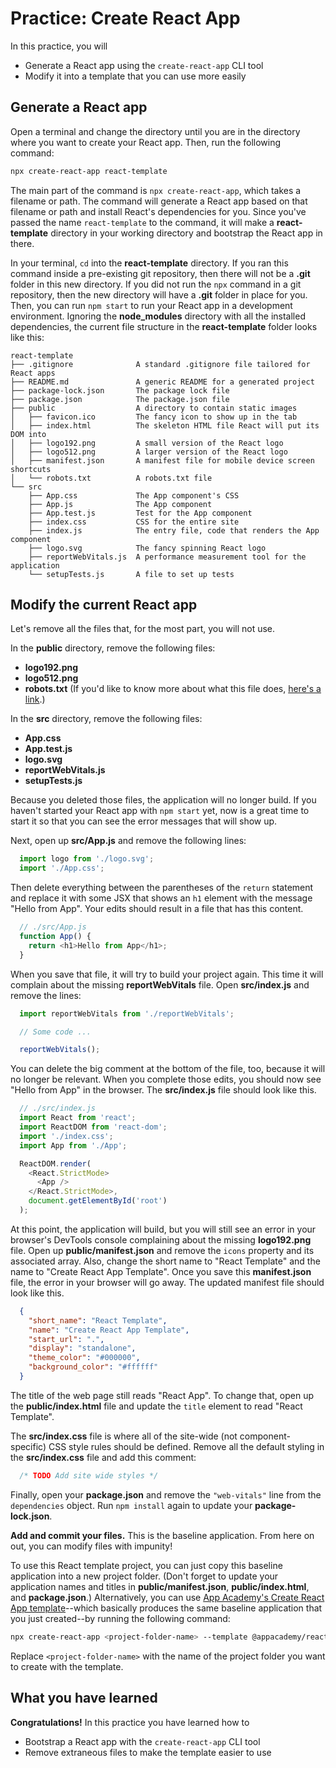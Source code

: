 # Practice: Create React App

In this practice, you will

- Generate a React app using the `create-react-app` CLI tool
- Modify it into a template that you can use more easily

## Generate a React app

Open a terminal and change the directory until you are in the directory where
you want to create your React app. Then, run the following command:

```sh
npx create-react-app react-template
```

The main part of the command is `npx create-react-app`, which takes a filename
or path. The command will generate a React app based on that filename or path
and install React's dependencies for you. Since you've passed the name
`react-template` to the command, it will make a __react-template__ directory
in your working directory and bootstrap the React app in there.

In your terminal, `cd` into the __react-template__ directory. If you ran this
command inside a pre-existing git repository, then there will not be a __.git__
folder in this new directory. If you did not run the `npx` command in a git
repository, then the new directory will have a __.git__ folder in place for you.
Then, you can run `npm start` to run your React app in a development
environment. Ignoring the __node_modules__ directory with all the installed
dependencies, the current file structure in the __react-template__ folder looks
like this:

```plaintext
react-template
├── .gitignore              A standard .gitignore file tailored for React apps
├── README.md               A generic README for a generated project
├── package-lock.json       The package lock file
├── package.json            The package.json file
├── public                  A directory to contain static images
│   ├── favicon.ico         The fancy icon to show up in the tab
│   ├── index.html          The skeleton HTML file React will put its DOM into
│   ├── logo192.png         A small version of the React logo
│   ├── logo512.png         A larger version of the React logo
│   ├── manifest.json       A manifest file for mobile device screen shortcuts
│   └── robots.txt          A robots.txt file
└── src
    ├── App.css             The App component's CSS
    ├── App.js              The App component
    ├── App.test.js         Test for the App component
    ├── index.css           CSS for the entire site
    ├── index.js            The entry file, code that renders the App component
    ├── logo.svg            The fancy spinning React logo
    ├── reportWebVitals.js  A performance measurement tool for the application
    └── setupTests.js       A file to set up tests
```

## Modify the current React app

Let's remove all the files that, for the most part, you will not use.

In the __public__ directory, remove the following files:

- __logo192.png__
- __logo512.png__
- __robots.txt__ (If you'd like to know more about what this file does, [here's
  a link][robots.txt].)

In the __src__ directory, remove the following files:

- __App.css__
- __App.test.js__
- __logo.svg__
- __reportWebVitals.js__
- __setupTests.js__

Because you deleted those files, the application will no longer build. If
you haven't started your React app with `npm start` yet, now is a great time to
start it so that you can see the error messages that will show up.

Next, open up __src/App.js__ and remove the following lines:

```js
  import logo from './logo.svg';
  import './App.css';
```

Then delete everything between the parentheses of the `return` statement and
replace it with some JSX that shows an `h1` element with the message "Hello from
App". Your edits should result in a file that has this content.

```js
  // ./src/App.js
  function App() {
    return <h1>Hello from App</h1>;
  }
```

When you save that file, it will try to build your project again. This time it
will complain about the missing __reportWebVitals__ file. Open __src/index.js__
and remove the lines:

```js
  import reportWebVitals from './reportWebVitals';

  // Some code ...

  reportWebVitals();
```

You can delete the big comment at the bottom of the file, too, because it will
no longer be relevant. When you complete those edits, you should now see "Hello
from App" in the browser. The __src/index.js__ file should look like this.

```js
  // ./src/index.js
  import React from 'react';
  import ReactDOM from 'react-dom';
  import './index.css';
  import App from './App';

  ReactDOM.render(
    <React.StrictMode>
      <App />
    </React.StrictMode>,
    document.getElementById('root')
  );
```

At this point, the application will build, but you will still see an error in
your browser's DevTools console complaining about the missing __logo192.png__
file. Open up __public/manifest.json__ and remove the `icons` property and its
associated array. Also, change the short name to "React Template" and the name
to "Create React App Template". Once you save this __manifest.json__ file, the
error in your browser will go away. The updated manifest file should look like
this.

```json
  {
    "short_name": "React Template",
    "name": "Create React App Template",
    "start_url": ".",
    "display": "standalone",
    "theme_color": "#000000",
    "background_color": "#ffffff"
  }
```

The title of the web page still reads "React App". To change that, open up the
__public/index.html__ file and update the `title` element to read "React
Template".

The __src/index.css__ file is where all of the site-wide (not
component-specific) CSS style rules should be defined. Remove all the default
styling in the __src/index.css__ file and add this comment:

```css
  /* TODO Add site wide styles */
```

Finally, open your __package.json__ and remove the `"web-vitals"` line from the
`dependencies` object. Run `npm install` again to update your
__package-lock.json__.

**Add and commit your files.** This is the baseline application. From here on
out, you can modify files with impunity!

To use this React template project, you can just copy this baseline application
into a new project folder. (Don't forget to update your application names and
titles in __public/manifest.json__, __public/index.html__, and
__package.json__.) Alternatively, you can use [App Academy's Create React App
template]--which basically produces the same baseline application that you just
created--by running the following command:

```sh
npx create-react-app <project-folder-name> --template @appacademy/react-v17
```

Replace `<project-folder-name>` with the name of the project folder you want to
create with the template.

## What you have learned

**Congratulations!** In this practice you have learned how to

- Bootstrap a React app with the `create-react-app` CLI tool
- Remove extraneous files to make the template easier to use

[robots.txt]: https://en.wikipedia.org/wiki/Robots_exclusion_standard
[app academy's create react app template]: https://www.npmjs.com/package/@appacademy/cra-template-react-v17
